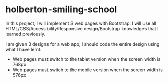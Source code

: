 # holberton-smiling-school
In this project, I will implement 3 web pages with Bootstrap. I will use all HTML/CSS/Accessibility/Responsive design/Bootstrap knowledges that I learned previously.

I am given 3 designs for a web app, I should code the entire design using what I have lernt.

- Web pages must switch to the tablet version when the screen width is 768px
- Web pages must switch to the mobile version when the screen width is 576px

